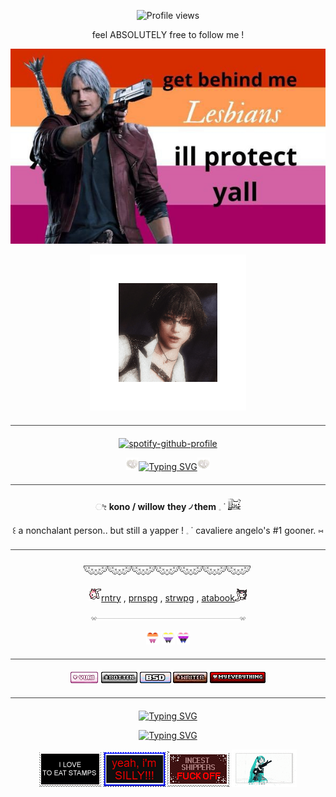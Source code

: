 <p align=center

![Profile views](https://komarev.com/ghpvc/?username=yourusername&label=lil-ol'-mischieves&color=D62900) 

<p align=center

feel ABSOLUTELY free to follow me !

<p align=center

![Alt text](Untitled10_20250730060701.jpg)

<p align=center

![Alt text](3dgifmaker80184.gif)  

<hr style="border: none; height: 1px; background-color: #444; margin: 20px 0;">

<p align=center

[![spotify-github-profile](https://spotify-github-profile.kittinanx.com/api/view?uid=314mut7imtpm6vc6oq3g32g722qy&cover_image=false&theme=novatorem&show_offline=true&background_color=121212&interchange=false&bar_color=ffffff)](https://github.com/kittinan/spotify-github-profile)

<p align=center

![Alt text](284.gif)<a href="https://git.io/typing-svg"><img src="https://readme-typing-svg.demolab.com?font=Bitcount&pause=1000&color=CCF7F6&center=true&vCenter=true&width=435&lines=feel+free+to+interact+with+me!;unless+if+i+have+DNI." alt="Typing SVG" /></a>![Alt text](284.gif)

<hr style="border: none; height: 1px; background-color: #444; margin: 20px 0;">

<p align=center

 ೀ **kono / willow** **they ৴ them** 𓈒   ˙ ![Alt text](tumblr_ca01b4bde0808bf3584ef4cbb3dd0f76_6694e173_75.gif)

<p align=center

꒰ a nonchalant person.. but still a yapper ! 𓈒   ˙ cavaliere angelo's #1 gooner. ⑅

<hr style="border: none; height: 1px; background-color: #444; margin: 20px 0;">

<p align=center

![Alt text](div50.png)

<p align=center

![Alt text](v4fcrIx.gif)[rntry](https://rentry.co/konomiyyo)    ,         [prnspg](https://pronouns.cc/@konomiyyoo)  ,   [strwpg](https://konomisses.straw.page/)   ,   [atabook](https://konomiyyoo.atabook.org/)![Alt text](GZWu3gj.gif)

<p align=center

![Alt text](div117.gif)

<p align=center

![Alt text](1214712326037446707.webp) ![Alt text](1214713118241071124.webp) ![Alt text](1214711948839620729.webp)

<hr style="border: none; height: 1px; background-color: #444; margin: 20px 0;">

<p align=center

![Alt text](mdreh9.gif) ![Alt text](pepiag.gif) ![Alt text](456707126-4b9294bf-b734-4941-9f6c-dfb32ffe6564.png) ![text](ff6x7f.webp) ![woah](ne5cqk.gif)

<hr style="border: none; height: 1px; background-color: #444; margin: 20px 0;">

<p align=center

<a href="https://git.io/typing-svg"><img src="https://readme-typing-svg.demolab.com?font=Bitcount&pause=1000&color=CCF7F6&center=true&vCenter=true&width=435&lines=i+love+lady+(mary)+%5E_%5E" alt="Typing SVG" /></a>

<p align=center

<a href="https://git.io/typing-svg"><img src="https://readme-typing-svg.demolab.com?font=Bitcount&duration=1000&pause=1&color=930000&center=true&vCenter=true&width=435&lines=all+the+lovers;all+the+haters;and+all+the+people;that+call+themselves+players;HOT+MAMAS;PIMP+DADDIES;and+the+people+;rollin'+up+in+caddies;hey%2C+rockers;HIP-HOPPERS;and+everybody;all+around+the+world" alt="Typing SVG" /></a>

<p align=center

![Alt text](IMG_3808.gif) ![Alt text](opo4x2.png) ![Alt text](8ax22n.png) ![Alt text](gx0mj3.gif)

